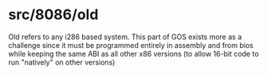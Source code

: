 # src/8086/old
Old refers to any i286 based system. This part of GOS exists more as a challenge
since it must be programmed entirely in assembly and from bios while keeping the
same ABI as all other x86 versions (to allow 16-bit code to run "natively" on 
other versions)